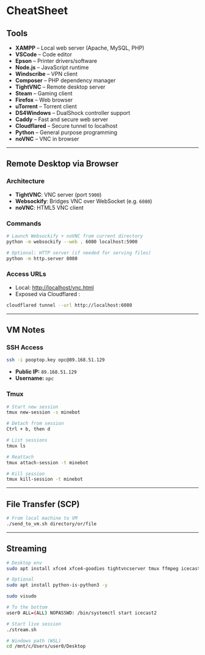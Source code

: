 # CheatSheet

## Tools

- **XAMPP** – Local web server (Apache, MySQL, PHP)
- **VSCode** – Code editor
- **Epson** – Printer drivers/software
- **Node.js** – JavaScript runtime
- **Windscribe** – VPN client
- **Composer** – PHP dependency manager
- **TightVNC** – Remote desktop server
- **Steam** – Gaming client
- **Firefox** – Web browser
- **uTorrent** – Torrent client
- **DS4Windows** – DualShock controller support
- **Caddy** – Fast and secure web server
- **Cloudflared** – Secure tunnel to localhost
- **Python** – General purpose programming
- **noVNC** – VNC in browser

---

## Remote Desktop via Browser

### Architecture

- **TightVNC**: VNC server (port `5900`)
- **Websockify**: Bridges VNC over WebSocket (e.g. `6080`)
- **noVNC**: HTML5 VNC client

### Commands

```bash
# Launch Websockify + noVNC from current directory
python -m websockify --web . 6080 localhost:5900

# Optional: HTTP server (if needed for serving files)
python -m http.server 8080
```

### Access URLs

- Local: [http://localhost/vnc.html](http://localhost:6080/vnc.html)
- Exposed via Cloudflared :
```bash
cloudflared tunnel --url http://localhost:6080
```

---

## VM Notes

### SSH Access

```bash
ssh -i pooptop.key opc@89.168.51.129
```

- **Public IP:** `89.168.51.129`
- **Username:** `opc`

### Tmux

```bash
# Start new session
tmux new-session -s minebot

# Detach from session
Ctrl + b, then d

# List sessions
tmux ls

# Reattach
tmux attach-session -t minebot

# Kill session
tmux kill-session -t minebot
```

---

## File Transfer (SCP)

```bash
# From local machine to VM
./send_to_vm.sh directory/or/file
```

---

## Streaming

```bash
# Desktop env
sudo apt install xfce4 xfce4-goodies tightvncserver tmux ffmpeg icecast2 pulseaudio python3-websockify -y

# Optional
sudo apt install python-is-python3 -y

sudo visudo

# To the bottom
user0 ALL=(ALL) NOPASSWD: /bin/systemctl start icecast2

# Start live session
./stream.sh

# Windows path (WSL)
cd /mnt/c/Users/user0/Desktop
```
